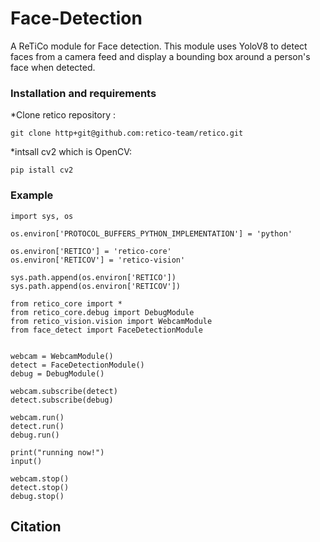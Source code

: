 # Face-Detection #


A ReTiCo module for Face detection. This module uses YoloV8 to detect faces from a camera feed and display a bounding box around a person's face when detected.

### Installation and requirements ###
*Clone retico repository : 
```
git clone http+git@github.com:retico-team/retico.git
```

*intsall cv2 which is OpenCV: 
```
pip istall cv2
```

### Example ###
```
import sys, os

os.environ['PROTOCOL_BUFFERS_PYTHON_IMPLEMENTATION'] = 'python'

os.environ['RETICO'] = 'retico-core'
os.environ['RETICOV'] = 'retico-vision'

sys.path.append(os.environ['RETICO'])
sys.path.append(os.environ['RETICOV'])

from retico_core import *
from retico_core.debug import DebugModule
from retico_vision.vision import WebcamModule 
from face_detect import FaceDetectionModule


webcam = WebcamModule()
detect = FaceDetectionModule()
debug = DebugModule()  

webcam.subscribe(detect)      
detect.subscribe(debug)

webcam.run()  
detect.run()
debug.run()  

print("running now!")
input()

webcam.stop()  
detect.stop()   
debug.stop()  
```

## Citation ##